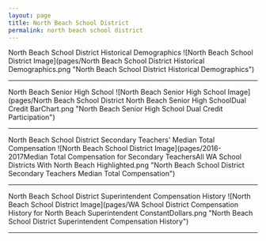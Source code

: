 ```yaml
---
layout: page
title: North Beach School District
permalink: north beach school district
---
```



North Beach School District Historical Demographics
![North Beach School District Image](pages/North Beach School District Historical Demographics.png "North Beach School District Historical Demographics")

___

North Beach Senior High School
![North Beach Senior High School Image](pages/North Beach School District North Beach Senior High SchoolDual Credit BarChart.png "North Beach Senior High School Dual Credit Participation")

___

North Beach School District Secondary Teachers' Median Total Compensation
![North Beach School District Image](pages/2016-2017Median Total Compensation for Secondary TeachersAll WA School Districts With North Beach Highlighted.png "North Beach School District Secondary Teachers Median Total Compensation")

___

North Beach School District Superintendent Compensation History
![North Beach School District Image](pages/WA School District Compensation History for North Beach Superintendent ConstantDollars.png "North Beach School District Superintendent Compensation History")

___

